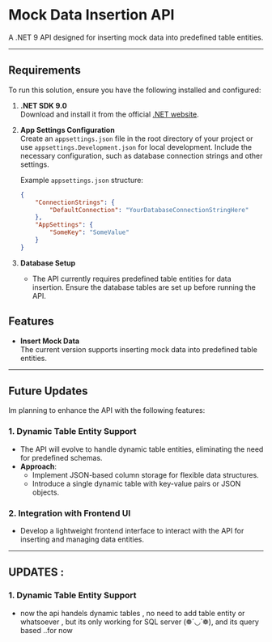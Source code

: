 
# Mock Data Insertion API

A .NET 9 API designed for inserting mock data into predefined table entities.

---

## Requirements

To run this solution, ensure you have the following installed and configured:

1. **.NET SDK 9.0**  
   Download and install it from the official [.NET website](https://dotnet.microsoft.com/).

2. **App Settings Configuration**  
   Create an `appsettings.json` file in the root directory of your project or use `appsettings.Development.json` for local development. Include the necessary configuration, such as database connection strings and other settings.  

   Example `appsettings.json` structure:
   ```json
   {
       "ConnectionStrings": {
           "DefaultConnection": "YourDatabaseConnectionStringHere"
       },
       "AppSettings": {
           "SomeKey": "SomeValue"
       }
   }
   ```

3. **Database Setup**  
   - The API currently requires predefined table entities for data insertion. Ensure the database tables are set up before running the API.  


## Features

- **Insert Mock Data**  
   The current version supports inserting mock data into predefined table entities.  

---

## Future Updates

Im planning to enhance the API with the following features:

### **1. Dynamic Table Entity Support**
- The API will evolve to handle dynamic table entities, eliminating the need for predefined schemas.
- **Approach**: 
  - Implement JSON-based column storage for flexible data structures.
  - Introduce a single dynamic table with key-value pairs or JSON objects.
    
### **2. Integration with Frontend UI**
- Develop a lightweight frontend interface to interact with the API for inserting and managing data entities.
  
---

## UPDATES : 
### **1. Dynamic Table Entity Support**
- now the api handels dynamic tables , no need to add table entity or whatsoever , but its only working for SQL server (❁´◡`❁), and its query based ..for now 

